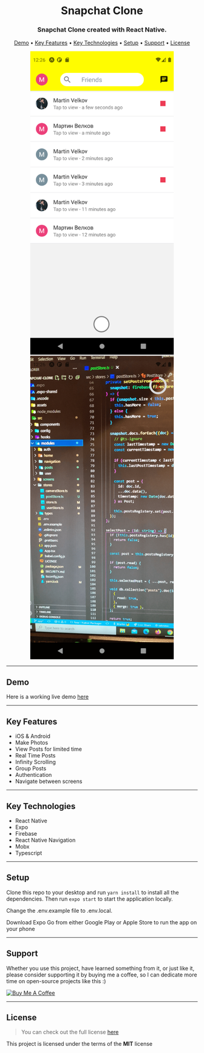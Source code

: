 <h1 align="center">
  
  <br />
  Snapchat Clone
  <br />
</h1>

<h3 align="center">
   Snapchat Clone created with React Native.
</h3>

<p align="center">
  <a href="#demo">Demo</a> •
  <a href="#key-features">Key Features</a> •
  <a href="#key-technologies">Key Technologies</a> •
  <a href="#setup">Setup</a> •
  <a href="#support">Support</a> •
  <a href="#license">License</a>
</p>

<div align="center">
  <img width="400px" height="800px" style="object-fit: contain" src="https://raw.githubusercontent.com/MartsTech/snapchat-clone/main/assets/screenshots/posts.png" alt="posts" />
  <img width="400px" height="800px" style="object-fit: contain" src="https://raw.githubusercontent.com/MartsTech/snapchat-clone/main/assets/screenshots/post.png" alt="post" />
</div>

---

## Demo

Here is a working live demo [here](https://expo.dev/@martstech/snapchat-clone)

---

## Key Features

- iOS & Android
- Make Photos
- View Posts for limited time
- Real Time Posts
- Infinity Scrolling
- Group Posts
- Authentication
- Navigate between screens

---

## Key Technologies

- React Native
- Expo
- Firebase
- React Native Navigation
- Mobx
- Typescript

---

## Setup

Clone this repo to your desktop and run `yarn install` to install all the dependencies.
Then run `expo start` to start the application locally.

Change the .env.example file to .env.local.

Download Expo Go from either Google Play or Apple Store to run the app on your phone

---

## Support

Whether you use this project, have learned something from it, or just like it, please consider supporting it by buying me a coffee, so I can dedicate more time on open-source projects like this :)

<a href="https://www.buymeacoffee.com/martstech" target="_blank">
  <img src="https://cdn.buymeacoffee.com/buttons/v2/default-yellow.png" alt="Buy Me A Coffee" height="60px" width="217px" />
</a>

---

## License

> You can check out the full license [here](https://github.com/MartsTech/snapchat-clone/blob/main/LICENSE)

This project is licensed under the terms of the **MIT** license
